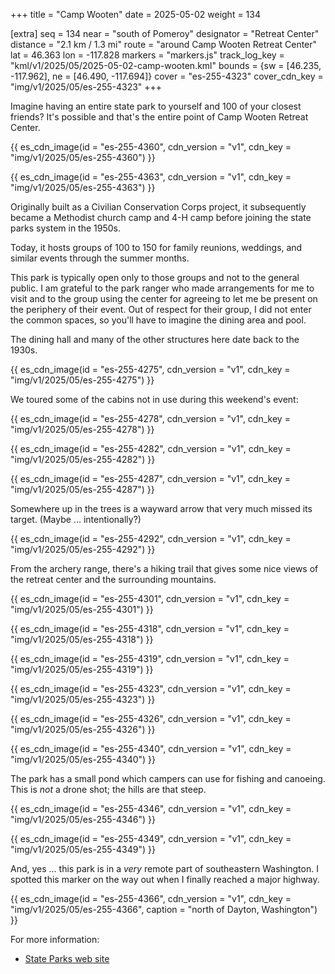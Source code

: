 +++
title = "Camp Wooten"
date = 2025-05-02
weight = 134

[extra]
seq = 134
near = "south of Pomeroy"
designator = "Retreat Center"
distance = "2.1 km / 1.3 mi"
route = "around Camp Wooten Retreat Center"
lat = 46.363
lon = -117.828
markers = "markers.js"
track_log_key = "kml/v1/2025/05/2025-05-02-camp-wooten.kml"
bounds = {sw = [46.235, -117.962], ne = [46.490, -117.694]}
cover = "es-255-4323"
cover_cdn_key = "img/v1/2025/05/es-255-4323"
+++

Imagine having an entire state park to yourself and 100 of your closest friends? It's possible and that's the entire point of Camp Wooten Retreat Center.

<!-- more -->

{{ es_cdn_image(id = "es-255-4360", cdn_version = "v1", cdn_key = "img/v1/2025/05/es-255-4360") }}

{{ es_cdn_image(id = "es-255-4363", cdn_version = "v1", cdn_key = "img/v1/2025/05/es-255-4363") }}

Originally built as a Civilian Conservation Corps project, it subsequently became a Methodist church camp and 4-H camp before joining the state parks system in the 1950s.

Today, it hosts groups of 100 to 150 for family reunions, weddings, and similar events through the summer months.

This park is typically open only to those groups and not to the general public. I am grateful to the park ranger who made arrangements for me to visit and to the group using the center for agreeing to let me be present on the periphery of their event. Out of respect for their group, I did not enter the common spaces, so you'll have to imagine the dining area and pool.

The dining hall and many of the other structures here date back to the 1930s.

{{ es_cdn_image(id = "es-255-4275", cdn_version = "v1", cdn_key = "img/v1/2025/05/es-255-4275") }}

We toured some of the cabins not in use during this weekend's event:

{{ es_cdn_image(id = "es-255-4278", cdn_version = "v1", cdn_key = "img/v1/2025/05/es-255-4278") }}

{{ es_cdn_image(id = "es-255-4282", cdn_version = "v1", cdn_key = "img/v1/2025/05/es-255-4282") }}

{{ es_cdn_image(id = "es-255-4287", cdn_version = "v1", cdn_key = "img/v1/2025/05/es-255-4287") }}

Somewhere up in the trees is a wayward arrow that very much missed its target. (Maybe ... intentionally?)

{{ es_cdn_image(id = "es-255-4292", cdn_version = "v1", cdn_key = "img/v1/2025/05/es-255-4292") }}

From the archery range, there's a hiking trail that gives some nice views of the retreat center and the surrounding mountains.

{{ es_cdn_image(id = "es-255-4301", cdn_version = "v1", cdn_key = "img/v1/2025/05/es-255-4301") }}

{{ es_cdn_image(id = "es-255-4318", cdn_version = "v1", cdn_key = "img/v1/2025/05/es-255-4318") }}

{{ es_cdn_image(id = "es-255-4319", cdn_version = "v1", cdn_key = "img/v1/2025/05/es-255-4319") }}

{{ es_cdn_image(id = "es-255-4323", cdn_version = "v1", cdn_key = "img/v1/2025/05/es-255-4323") }}

{{ es_cdn_image(id = "es-255-4326", cdn_version = "v1", cdn_key = "img/v1/2025/05/es-255-4326") }}

{{ es_cdn_image(id = "es-255-4340", cdn_version = "v1", cdn_key = "img/v1/2025/05/es-255-4340") }}

The park has a small pond which campers can use for fishing and canoeing. This is _not_ a drone shot; the hills are that steep.

{{ es_cdn_image(id = "es-255-4346", cdn_version = "v1", cdn_key = "img/v1/2025/05/es-255-4346") }}

{{ es_cdn_image(id = "es-255-4349", cdn_version = "v1", cdn_key = "img/v1/2025/05/es-255-4349") }}

And, yes ... this park is in a _very_ remote part of southeastern Washington. I spotted this marker on the way out when I finally reached a major highway.

{{ es_cdn_image(id = "es-255-4366", cdn_version = "v1", cdn_key = "img/v1/2025/05/es-255-4366", caption = "north of Dayton, Washington") }}

For more information:

* [State Parks web site](https://parks.wa.gov/find-activities/retreat-centers/camp-wooten-retreat-center)
